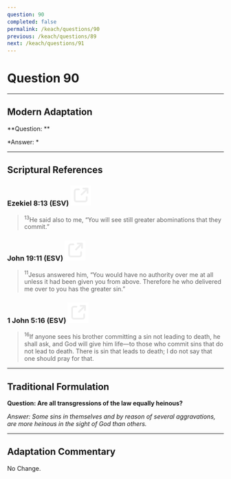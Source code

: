 ```yaml
---
question: 90
completed: false
permalink: /keach/questions/90
previous: /keach/questions/89
next: /keach/questions/91
---
```

# Question 90

---
## Modern Adaptation
**Question: **

*Answer: *

---
## Scriptural References
### Ezekiel 8:13 (ESV) <a href="https://biblegateway.com/passage/?search=Ezekiel+8%3A13&version=ESV"><img src="/assets/svg/link.svg"/></a>
> <sup>13</sup>He said also to me, “You will see still greater abominations that they commit.”

### John 19:11 (ESV) <a href="https://biblegateway.com/passage/?search=John+19%3A11&version=ESV"><img src="/assets/svg/link.svg"/></a>
> <sup>11</sup>Jesus answered him, “You would have no authority over me at all unless it had been given you from above. Therefore he who delivered me over to you has the greater sin.”

### 1 John 5:16 (ESV) <a href="https://biblegateway.com/passage/?search=1+John+5%3A16&version=ESV"><img src="/assets/svg/link.svg"/></a>
> <sup>16</sup>If anyone sees his brother committing a sin not leading to death, he shall ask, and God will give him life—to those who commit sins that do not lead to death. There is sin that leads to death; I do not say that one should pray for that.


---
## Traditional Formulation
**Question: Are all transgressions of the law equally heinous?**

*Answer: Some sins in themselves and by reason of several aggravations, are more heinous in the sight of God than others.*

---
## Adaptation Commentary
No Change.